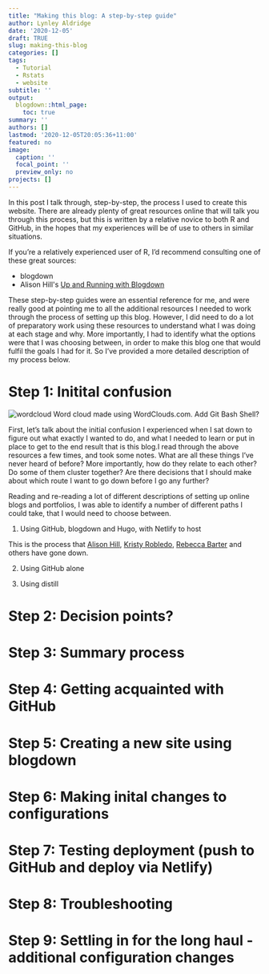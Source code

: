 ```yaml
---
title: "Making this blog: A step-by-step guide"
author: Lynley Aldridge
date: '2020-12-05'
draft: TRUE
slug: making-this-blog
categories: []
tags:
  - Tutorial
  - Rstats
  - website
subtitle: ''
output:
  blogdown::html_page:
    toc: true
summary: ''
authors: []
lastmod: '2020-12-05T20:05:36+11:00'
featured: no
image:
  caption: ''
  focal_point: ''
  preview_only: no
projects: []
---
```


In this post I talk through, step-by-step, the process I used to create this website. There are already plenty of great resources online that will talk you through this process, but this is written by a relative novice to both R and GitHub, in the hopes that my experiences will be of use to others in similar situations. 

If you’re a relatively experienced user of R, I’d recommend consulting one of these great sources:

* blogdown
* Alison Hill's [Up and Running with Blogdown](https://alison.rbind.io/post/2017-06-12-up-and-running-with-blogdown/)

These step-by-step guides were an essential reference for me, and were really good at pointing me to all the additional resources I needed to work through the process of setting up this blog. However, I did need to do a lot of preparatory work using these resources to understand what I was doing at each stage and why. More importantly, I had to identify what the options were that I was choosing between, in order to make this blog one that would fulfil the goals I had for it. So I’ve provided a more detailed description of my process below.

# Step 1: Initital confusion

![wordcloud](/img/wordcloud.jpg)
Word cloud made using WordClouds.com. Add Git Bash Shell?

First, let’s talk about the initial confusion I experienced when I sat down to figure out what exactly I wanted to do, and what I needed to learn or put in place to get to the end result that is this blog.I read through the above resources a few times, and took some notes.  What are all these things I’ve never heard of before?  More importantly, how do they relate to each other?  Do some of them cluster together? Are there decisions that I should make about which route I want to go down before I go any further?

Reading and re-reading a lot of different descriptions of setting up online blogs and portfolios, I was able to identify a number of different paths I could take, that I would need to choose between.

1. Using GitHub, blogdown and Hugo, with Netlify to host

This is the process that [Alison Hill](), [Kristy Robledo](), [Rebecca Barter]() and others have gone down.

2. Using GitHub alone

3. Using distill 

# Step 2: Decision points?



# Step 3: Summary process

# Step 4: Getting acquainted with GitHub

# Step 5: Creating a new site using blogdown 

# Step 6: Making inital changes to configurations

# Step 7: Testing deployment (push to GitHub and deploy via Netlify)

# Step 8: Troubleshooting

# Step 9: Settling in for the long haul - additional configuration changes

